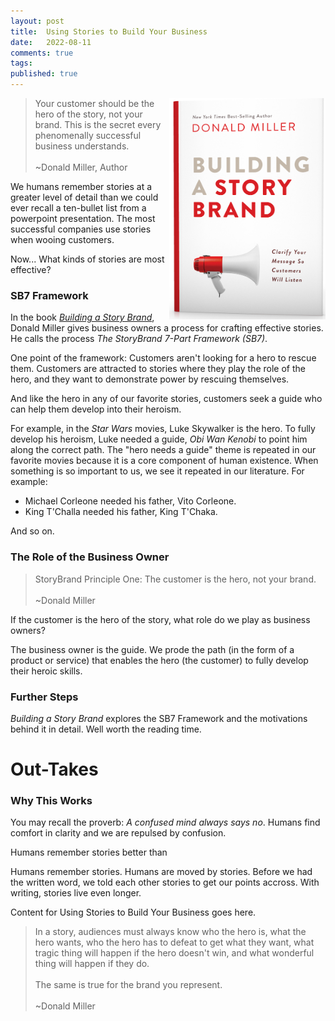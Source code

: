 ```yaml
---
layout: post
title:  Using Stories to Build Your Business
date:   2022-08-11
comments: true
tags: 
published: true
---
```

<img src="/images/building_a_story_brand.jpg" align="right" width="250" padding="10" alt="Building A Story Brand by Donald Miller" title="Building A Story Brand by Donald Miller" /> 

>Your customer should be the hero of the story, not your brand. This is the secret every phenomenally successful business understands.<br/><br/>~Donald Miller, Author 

We humans remember stories at a greater level of detail than we could ever recall a ten-bullet list from a powerpoint presentation. The most successful companies use stories when wooing customers.

Now... What kinds of stories are most effective?

<!--more-->

### SB7 Framework

In the book [_Building a Story Brand_](https://buildingastorybrand.com/), Donald Miller gives business owners a process for crafting effective stories. He calls the process _The StoryBrand 7-Part Framework (SB7)_.

One point of the framework: Customers aren't looking for a hero to rescue them. Customers are attracted to stories where they play the role of the hero, and they want to demonstrate power by rescuing themselves. 

And like the hero in any of our favorite stories, customers seek a guide who can help them develop into their heroism.

For example, in the _Star Wars_ movies, Luke Skywalker is the hero. To fully develop his heroism, Luke needed a guide, _Obi Wan Kenobi_ to point him along the correct path. The "hero needs a guide" theme is repeated in our favorite movies because it is a core component of human existence. When something is so important to us, we see it repeated in our literature. For example:

* Michael Corleone needed his father, Vito Corleone.
* King T'Challa needed his father, King T'Chaka.

And so on.

### The Role of the Business Owner 

>StoryBrand Principle One: The customer is the hero, not your brand.<br/><br/>~Donald Miller

If the customer is the hero of the story, what role do we play as business owners?

The business owner is the guide. We prode the path (in the form of a product or service) that enables the hero (the customer) to fully develop their heroic skills.

### Further Steps

_Building a Story Brand_ explores the SB7 Framework and the motivations behind it in detail. Well worth the reading time.






# Out-Takes

### Why This Works

You may recall the proverb: _A confused mind always says no_. Humans find comfort in clarity and we are repulsed by confusion.

Humans remember stories better than 

Humans remember stories. Humans are moved by stories. Before we had the written word, we told each other stories to get our points accross. With writing, stories live even longer.

Content for Using Stories to Build Your Business goes here.

>In a story, audiences must always know who the hero is, what the hero wants, who the hero has to defeat to get what they want, what tragic thing will happen if the hero doesn't win, and what wonderful thing will happen if they do.<br/><br/>The same is true for the brand you represent.<br/><br/>~Donald Miller

